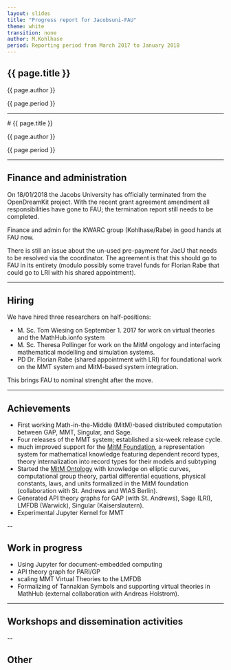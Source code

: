 ```yaml
---
layout: slides
title: "Progress report for Jacobsuni-FAU"
theme: white
transition: none
author: M.Kohlhase
period: Reporting period from March 2017 to January 2018
---
```


<section data-markdown data-separator="^---\n" data-separator-vertical="^---\n">

# {{ page.title }}

{{ page.author }}


{{ page.period }}

---

<section data-markdown data-separator="^---\n" data-separator-vertical="^--\n">
# {{ page.title }}

{{ page.author }}

{{ page.period }}

---
## Finance and administration

On 18/01/2018 the Jacobs University has officially terminated from the OpenDreamKit
project. With the recent grant agreement amendment all responsibilities have gone to FAU;
the termination report still needs to be completed. 

Finance and admin for the KWARC group (Kohlhase/Rabe) in good hands at FAU now.

There is still an issue about the un-used pre-payment for JacU that needs to be resolved
via the coordinator. The agreement is that this should go to FAU in its entirety (modulo
possibly some travel funds for Florian Rabe that could go to LRI with his shared
appointment).

---
## Hiring
We have hired three researchers on half-positions:
- M. Sc.  Tom Wiesing on September 1. 2017 for work on virtual theories and the
  MathHub.ionfo system
- M. Sc. Theresa Pollinger for work on the MitM ongology and interfacing mathematical
modelling and simulation systems.
- PD Dr. Florian Rabe (shared appointment with LRI) for foundational work on the MMT
  system and MitM-based system integration. 

This brings FAU to nominal strenght after the move. 
  
---
## Achievements
- First working Math-in-the-Middle (MitM)-based distributed computation between GAP, MMT,
  Singular, and Sage.
- Four releases of the MMT system; established a six-week release cycle.  
- much improved support for the
  [MitM Foundation](https://gl.mathhub.info/MitM/Foundation), a representation system for
  mathematical knowledge featuring dependent record types, theory internalization into
  record types for their models and subtyping
- Started the [MitM Ontology](https://mathhub.info/MitM) with knowledge on elliptic
  curves, computational group theory, partial differential equations, physical constants,
  laws, and units formalized in the MitM foundation (collaboration with St. Andrews and
  WIAS Berlin).
- Generated API theory graphs for GAP (with St. Andrews), Sage (LRI), LMFDB (Warwick),
  Singular (Kaiserslautern).  
- Experimental Jupyter Kernel for MMT 

--
## Work in progress
- Using Jupyter for document-embedded computing
- API theory graph for PARI/GP
- scaling MMT Virtual Theories to the LMFDB
- Formalizing of Tannakian Symbols and supporting virtual theories in MathHub (external
  collaboration with Andreas Holstrom). 

---

## Workshops and dissemination activities


--
## Other



</section>
